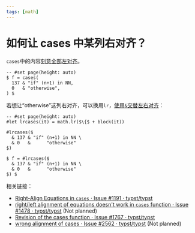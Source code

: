 ```yaml
---
tags: [math]
---
```

# 如何让 cases 中某列右对齐？

<!-- https://github.com/typst-doc-cn/guide/issues/21#issuecomment-2912537322 -->

`cases`中的内容[刻意全部左对齐](https://github.com/typst/typst/issues/1478#issuecomment-2229249197)。

```typst
-- #set page(height: auto)
$ f = cases(
  137 & "if" (n+1) in NN,
  0   & "otherwise",
) $
```

若想让“otherwise”这列右对齐，可以换用`lr`，[使用`&`交替左右对齐](https://typst.app/docs/reference/math/#alignment)：

```typst {1}
-- #set page(height: auto)
#let lrcases(it) = math.lr($\{$ + block(it))

#lrcases($
  & 137 & "if" (n+1) in NN \
  & 0   &      "otherwise"
$)

$ f = #lrcases($
  & 137 & "if" (n+1) in NN \
  & 0   &      "otherwise"
$) $
```

相关链接：

- [Right-Align Equations in `cases` · Issue #1191 · typst/typst](https://github.com/typst/typst/issues/1191)
- [right/left alignment of equations doesn't work in `cases` function · Issue #1478 · typst/typst](https://github.com/typst/typst/issues/1478) (Not planned)
- [Revision of the cases function · Issue #1767 · typst/typst](https://github.com/typst/typst/issues/1767)
- [wrong alignment of cases · Issue #2562 · typst/typst](https://github.com/typst/typst/issues/2562) (Not planned)
